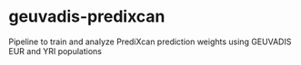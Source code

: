 # geuvadis-predixcan
Pipeline to train and analyze PrediXcan prediction weights using GEUVADIS EUR and YRI populations
